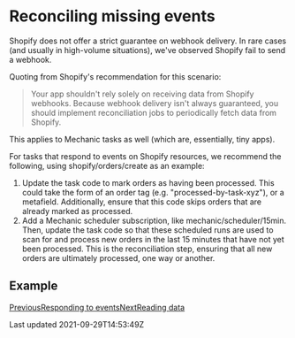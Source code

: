 # Reconciling missing events

Shopify does not offer a strict guarantee on webhook delivery. In rare cases (and usually in high-volume situations), we've observed Shopify fail to send a webhook.

Quoting from Shopify's recommendation for this scenario:

> Your app shouldn't rely solely on receiving data from Shopify webhooks. Because webhook delivery isn't always guaranteed, you should implement reconciliation jobs to periodically fetch data from Shopify.

This applies to Mechanic tasks as well (which are, essentially, tiny apps).

For tasks that respond to events on Shopify resources, we recommend the following, using shopify/orders/create as an example:

1. Update the task code to mark orders as having been processed. This could take the form of an order tag (e.g. "processed-by-task-xyz"), or a metafield. Additionally, ensure that this code skips orders that are already marked as processed.
2. Add a Mechanic scheduler subscription, like mechanic/scheduler/15min. Then, update the task code so that these scheduled runs are used to scan for and process new orders in the last 15 minutes that have not yet been processed. This is the reconciliation step, ensuring that all new orders are ultimately processed, one way or another.

## Example

[PreviousResponding to events](/core/shopify/events)[NextReading data](/core/shopify/read)

Last updated 2021-09-29T14:53:49Z